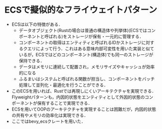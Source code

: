 # ECSで擬似的なフライウェイトパターン

- ECSは以下の特徴がある．
  - データオブジェクト(Rustの場合は普通の構造体や列挙体)(ECSではコンポーネントと呼ばれる)をストレージが保有・一元的に管理する．
  - コンポーネントの取得はエンティティと呼ばれるIDかストレージに対するクエリによって行う．これはある意味内部可変性を用いた実装と似ているが，ECSではどのコンポーネント(構造体)でも同一のストレージが保持できる．
  - データはメモリに連続して配置され，メモリサイズやキャッシュが効率的になる
  - ふるまいはシステムと呼ばれる関数が担当し、コンポーネントをバッチ処理して並列化・最適化を行うことができる．
- このECSを用いれば、Rustでは再現しにくいアーキテクチャを実現できる．Flyweightパターンも，内因的状態をエンティティとして外因的状態のコンポーネントが保有することで実現できる．
- ECSを用いてOOPのアーキテクチャを実現することは困難だが，内因的状態の共有やメモリの効率化は実現できる．
- ここではbevy_ecsクレートを用いた．
